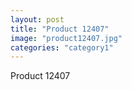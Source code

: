 ```yaml
---
layout: post
title: "Product 12407"
image: "product12407.jpg"
categories: "category1"
---
```

Product 12407
